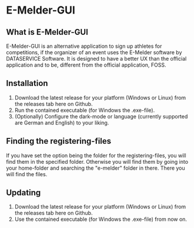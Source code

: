 # E-Melder-GUI
## What is E-Melder-GUI
E-Melder-GUI is an alternative application to sign up athletes for competitions, if the organizer of an event uses the E-Melder software by DATASERVICE Software.
It is designed to have a better UX than the official application and to be, different from the official application, FOSS.

## Installation
1. Download the latest release for your platform (Windows or Linux) from the releases tab here on Github.
2. Run the contained executable (for Windows the .exe-file).
3. (Optionally) Configure the dark-mode or language (currently supported are German and English) to your liking.

## Finding the registering-files
If you have set the option being the folder for the registering-files, you will find them in the specified folder. Otherwise you will find them by going into your home-folder and searching the "e-melder" folder in there. There you will find the files.

## Updating
1. Download the latest release for your platform (Windows or Linux) from the releases tab here on Github.
2. Use the contained executable (for Windows the .exe-file) from now on.
